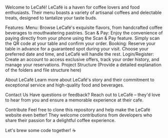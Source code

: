 Welcome to LeCafé!
LeCafé is a haven for coffee lovers and food enthusiasts. Their menu boasts a variety of artisanal coffees and delectable treats, designed to tantalize your taste buds.

Features:
Menu: Browse LeCafé's exquisite flavors, from handcrafted coffee beverages to mouthwatering pastries.
Scan & Pay: Enjoy the convenience of paying directly from your phone using the Scan & Pay feature. Simply scan the QR code at your table and confirm your order.
Booking: Reserve your table in advance for a guaranteed spot during your visit. Choose your preferred date and time, and LeCafé will handle the rest.
Login/Register: Create an account to access exclusive offers, track your order history, and manage your reservations.
Project Structure
(Provide a detailed explanation of the folders and file structure here)

About LeCafé
Learn more about LeCafé's story and their commitment to exceptional service and high-quality food and beverages.

Contact Us
Have questions or feedback? Reach out to LeCafé – they'd love to hear from you and ensure a memorable experience at their cafe.

Contribute
Feel free to clone this repository and help make the LeCafé website even better! They welcome contributions from developers who share their passion for a delightful coffee experience.

Let's brew some code together! ☕️
